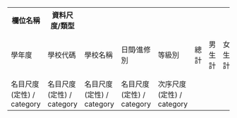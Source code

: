 <table>
  <tr>
    <th>欄位名稱</th>
    <th>資料尺度/類型</th>

  </tr>
  <tr>
    <td>學年度</td>
    <td>學校代碼</td>
    <td>學校名稱</td>
    <td>日間∕進修別</td>
    <td>等級別</td>
    <td>總計</td>
    <td>男生計</td>
    <td>女生計</td>
    <td>一年級男</td>
    <td>一年級女</td>
    <td>二年級男</td>
    <td>二年級女</td>
    <td>三年級男</td>
    <td>三年級女</td>
    <td>四年級男</td>
    <td>四年級女</td>
    <td>五年級男</td>
    <td>五年級女</td>
    <td>六年級男</td>
    <td>六年級女</td>
    <td>七年級男</td>
    <td>七年級女</td>
    <td>延修生男</td>
    <td>延修生女</td>
    <td>縣市名稱</td>
    <td>體系別</td>

  </tr>
  <tr>
    <td>名目尺度(定性) / category</td>
    <td>名目尺度(定性) / category</td>
    <td>名目尺度(定性) / category</td>
    <td>名目尺度(定性) / category</td>
    <td>次序尺度(定性) / category</td>

  </tr>
</table>

